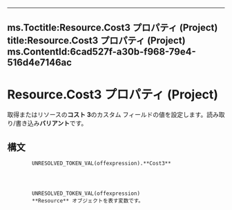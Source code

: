 

---
ms.Toctitle:Resource.Cost3 プロパティ (Project)
title:Resource.Cost3 プロパティ (Project)
ms.ContentId:6cad527f-a30b-f968-79e4-516d4e7146ac
---
# Resource.Cost3 プロパティ (Project)




取得またはリソースの**コスト 3**のカスタム フィールドの値を設定します。読み取り/書き込み**バリアント**です。

## 構文

            UNRESOLVED_TOKEN_VAL(offexpression).**Cost3**




            UNRESOLVED_TOKEN_VAL(offexpression)
            **Resource** オブジェクトを表す変数です。




